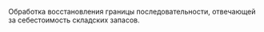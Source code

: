 ﻿Обработка восстановления границы последовательности, отвечающей за себестоимость складских запасов.
